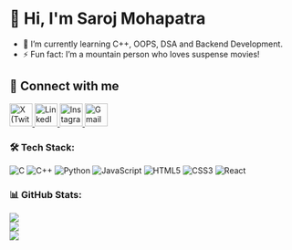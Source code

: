 # 👋 Hi, I'm Saroj Mohapatra  

- 🌱 I’m currently learning C++, OOPS, DSA and Backend Development.     
- ⚡ Fun fact: I’m a mountain person who loves suspense movies!  

## 🔗 Connect with me  

<a href="https://twitter.com/SarojMohapa7" target="_blank">
  <img src="https://cdn.jsdelivr.net/gh/simple-icons/simple-icons/icons/x.svg" alt="X (Twitter)" width="40" height="40" style="fill:#000000;"/>
</a>
<a href="https://www.linkedin.com/in/saroj0852/" target="_blank">
  <img src="https://cdn.jsdelivr.net/gh/simple-icons/simple-icons/icons/linkedin.svg" alt="LinkedIn" width="40" height="40" style="fill:#0A66C2;"/>
</a>
<a href="https://www.instagram.com/saroj__mohapatra__07/" target="_blank">
  <img src="https://upload.wikimedia.org/wikipedia/commons/e/e7/Instagram_logo_2016.svg" alt="Instagram" width="40" height="40"/>
</a>
<a href="mailto:mosaroj182@gmail.com" target="_blank">
  <img src="https://upload.wikimedia.org/wikipedia/commons/4/4e/Gmail_Icon.png" alt="Gmail" width="40" height="40"/>
</a>

### 🛠️ Tech Stack:
![C](https://img.shields.io/badge/c-%2300599C.svg?style=for-the-badge&logo=c&logoColor=white)
![C++](https://img.shields.io/badge/c++-%2300599C.svg?style=for-the-badge&logo=c%2B%2B&logoColor=white)
![Python](https://img.shields.io/badge/python-%233776AB.svg?style=for-the-badge&logo=python&logoColor=white)
![JavaScript](https://img.shields.io/badge/javascript-%23323330.svg?style=for-the-badge&logo=javascript&logoColor=%23F7DF1E)
![HTML5](https://img.shields.io/badge/html5-%23E34F26.svg?style=for-the-badge&logo=html5&logoColor=white)
![CSS3](https://img.shields.io/badge/css3-%231572B6.svg?style=for-the-badge&logo=css3&logoColor=white)
![React](https://img.shields.io/badge/react-%2361DAFB.svg?style=for-the-badge&logo=react&logoColor=black)

### 📊 GitHub Stats:
![](https://github-readme-stats.vercel.app/api?username=saroj0852&theme=tokyonight&hide_border=false&include_all_commits=true&count_private=true)<br/>
![](https://github-readme-streak-stats.herokuapp.com/?user=saroj0852&theme=tokyonight&hide_border=false)<br/>
![](https://github-readme-stats.vercel.app/api/top-langs/?username=saroj0852&theme=tokyonight&hide_border=false&layout=compact)
